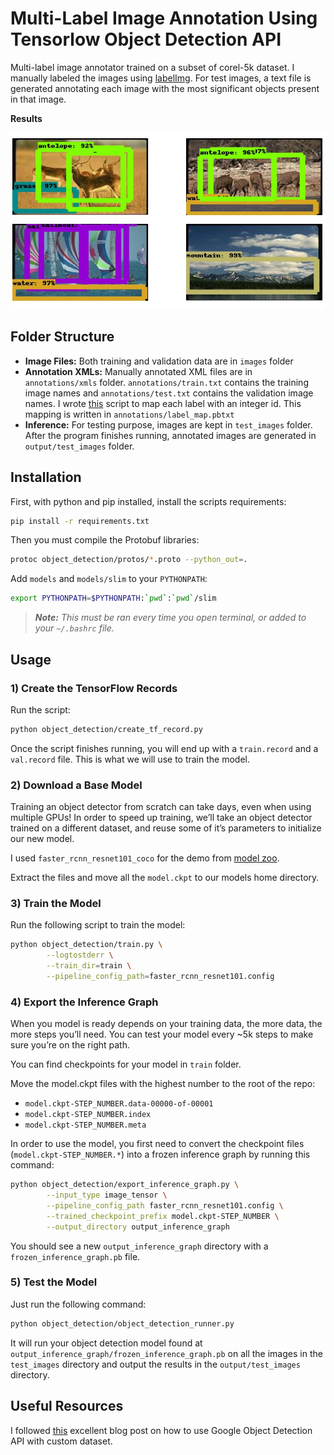 <!-- <img src=screenshots/starwars_small.gif width=100% /> -->

# Multi-Label Image Annotation Using Tensorlow Object Detection API
Multi-label image annotator trained on a subset of corel-5k dataset. I manually labeled the images using [labelImg](https://github.com/tzutalin/labelImg). For test images, a text file is generated annotating each image with the most significant objects present in that image.

**Results**
<!-- ![](https://cdn-images-1.medium.com/max/1600/1*uCdxGFAuHpEwCmZ3iOIUaw.png) -->
<img src=screenshots/test.jpg />

## Folder Structure
* __Image Files:__ Both training and validation data are in `images` folder 
* __Annotation XMLs:__ Manually annotated XML files are in `annotations/xmls` folder. `annotations/train.txt` contains the training image names and `annotations/test.txt` contains the validation image names. I wrote [this](script.java) script to map each label with an integer id. This mapping is written in `annotations/label_map.pbtxt`
* __Inference:__ For testing purpose, images are kept in `test_images` folder. After the program finishes running, annotated images are generated in `output/test_images` folder. 


## Installation

First, with python and pip installed, install the scripts requirements:

```bash
pip install -r requirements.txt
```
Then you must compile the Protobuf libraries:

```bash
protoc object_detection/protos/*.proto --python_out=.
```

Add `models` and `models/slim` to your `PYTHONPATH`:

```bash
export PYTHONPATH=$PYTHONPATH:`pwd`:`pwd`/slim
```

>_**Note:** This must be ran every time you open terminal, or added to your `~/.bashrc` file._


## Usage
### 1) Create the TensorFlow Records
Run the script:

```bash
python object_detection/create_tf_record.py
```

Once the script finishes running, you will end up with a `train.record` and a `val.record` file. This is what we will use to train the model.

### 2) Download a Base Model
Training an object detector from scratch can take days, even when using multiple GPUs! In order to speed up training, we’ll take an object detector trained on a different dataset, and reuse some of it’s parameters to initialize our new model.

I used `faster_rcnn_resnet101_coco` for the demo from [model zoo](https://github.com/bourdakos1/Custom-Object-Detection/blob/master/object_detection/g3doc/detection_model_zoo.md).

Extract the files and move all the `model.ckpt` to our models home directory.



### 3) Train the Model
Run the following script to train the model:

```bash
python object_detection/train.py \
        --logtostderr \
        --train_dir=train \
        --pipeline_config_path=faster_rcnn_resnet101.config
```

### 4) Export the Inference Graph
When you model is ready depends on your training data, the more data, the more steps you’ll need.
You can test your model every ~5k steps to make sure you’re on the right path.

You can find checkpoints for your model in `train` folder.

Move the model.ckpt files with the highest number to the root of the repo:
- `model.ckpt-STEP_NUMBER.data-00000-of-00001`
- `model.ckpt-STEP_NUMBER.index`
- `model.ckpt-STEP_NUMBER.meta`

In order to use the model, you first need to convert the checkpoint files (`model.ckpt-STEP_NUMBER.*`) into a frozen inference graph by running this command:

```bash
python object_detection/export_inference_graph.py \
        --input_type image_tensor \
        --pipeline_config_path faster_rcnn_resnet101.config \
        --trained_checkpoint_prefix model.ckpt-STEP_NUMBER \
        --output_directory output_inference_graph
```

You should see a new `output_inference_graph` directory with a `frozen_inference_graph.pb` file.

### 5) Test the Model
Just run the following command:

```bash
python object_detection/object_detection_runner.py
```

It will run your object detection model found at `output_inference_graph/frozen_inference_graph.pb` on all the images in the `test_images` directory and output the results in the `output/test_images` directory.

## Useful Resources
I followed [this](https://medium.freecodecamp.org/tracking-the-millenium-falcon-with-tensorflow-c8c86419225e) excellent blog post on how to use Google Object Detection API with custom dataset.  



